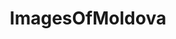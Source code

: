 ---
title: ImagesOfMoldova
crosslinks:
- imagesofnetwork
- europe
- moldova
- MapPorn
- Romania
- romania_ss
- food
- pics
- UrbanHell
- eurovision
- sticknpokes
- boottoobig
- urbanexploration
- mildlyinteresting
- imaginarymaps
- AtlasReactor
- PoliticalHumor
- oldmaps
- photoshopbattles
- GenevaConvention
---